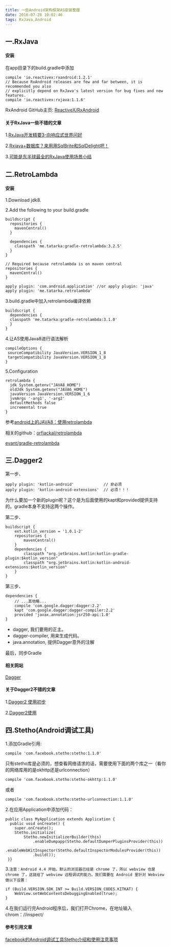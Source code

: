 ```yaml
---
title: 一些Android架构框架AS安装整理
date: 2016-07-28 10:02:46
tags: RxJava,Android
---
```


## 一.RxJava
#### 安装
在app目录下的build.gradle中添加

    compile 'io.reactivex:rxandroid:1.2.1'
    // Because RxAndroid releases are few and far between, it is recommended you also
    // explicitly depend on RxJava's latest version for bug fixes and new features.
    compile 'io.reactivex:rxjava:1.1.6'
RxAndroid GitHub主页:
[ReactiveX/RxAndroid](https://github.com/ReactiveX/RxAndroid)
<!-- More -->
#### 关于RxJava一些不错的文章

1.[RxJava开发精要3-向响应式世界问好](http://www.tuicool.com/articles/Erqym2N)

2.[Rxjava+数据库？来用用SqlBrite和SqlDelight吧！](http://www.jianshu.com/p/4664045fa04e)

3.[可能是东半球最全的RxJava使用场景小结](http://blog.csdn.net/theone10211024/article/details/50435325)
## 二.RetroLambda
#### 安装
1.Download jdk8.

2.Add the following to your build.gradle

    buildscript {
      repositories {
        mavenCentral()
      }

      dependencies {
        classpath 'me.tatarka:gradle-retrolambda:3.2.5'
      }
    }     

    // Required because retrolambda is on maven central
    repositories {
      mavenCentral()
    }

    apply plugin: 'com.android.application' //or apply plugin: 'java'
    apply plugin: 'me.tatarka.retrolambda'
3.build.gradle中加入retrolambda编译依赖

    buildscript {
      dependencies {
      classpath 'me.tatarka:gradle-retrolambda:3.1.0'
      }
    }
4.让AS使用Java8进行语法解析

    compileOptions {
     sourceCompatibility JavaVersion.VERSION_1_8
     targetCompatibility JavaVersion.VERSION_1_8
    }
5.Configuration

    retrolambda {
      jdk System.getenv("JAVA8_HOME")
      oldJdk System.getenv("JAVA6_HOME")
      javaVersion JavaVersion.VERSION_1_6
      jvmArgs '-arg1', '-arg2'
      defaultMethods false
      incremental true
    }
参考[android上的JAVA8：使用retrolambda](http://www.open-open.com/lib/view/open1433898197176.html)

相关的github：[orfjackal/retrolambda](https://github.com/orfjackal/retrolambda)

[evant/gradle-retrolambda](https://github.com/evant/gradle-retrolambda)
## 三.Dagger2
第一步、

    apply plugin: 'kotlin-android'             // 非必须
    apply plugin: 'kotlin-android-extensions'  // 必须！！！
为什么要加一个新的plugin呢？这个是为后面使用的kapt和provided提供支持的。gradle本身不支持这两个操作。

第二步、

    buildscript {
        ext.kotlin_version = '1.0.1-2'
        repositories {
            mavenCentral()
        }
        dependencies {
            classpath "org.jetbrains.kotlin:kotlin-gradle-plugin:$kotlin_version"
            classpath "org.jetbrains.kotlin:kotlin-android-extensions:$kotlin_version"
        }
    }
第三步、

    dependencies {
        // ...其他略...
        compile 'com.google.dagger:dagger:2.2'
        kapt 'com.google.dagger:dagger-compiler:2.2'
        provided 'javax.annotation:jsr250-api:1.0'
    }

* dagger, 我们要用的正主。
* dagger-compiler, 用来生成代码。
* java.annotation, 提供Dagger意外的注解

最后，同步Gradle
#### 相关网站
[Dagger](http://square.github.io/dagger/)

#### 关于Dagger2不错的文章
1.[Dagger2 使用初步](http://www.cnblogs.com/zhuyp1015/p/5119727.html)

2.[Dagger2使用](http://www.jianshu.com/p/c2feb21064bb)

## 四.Stetho(Android调试工具)
1.添加Gradle引用:

    compile 'com.facebook.stetho:stetho:1.1.0'
只有stetho库是必须的，想查看网络请求的话，需要使用下面的两个库之一（看你的网络库用的是okhttp还是urlconnection）

    compile 'com.facebook.stetho:stetho-okhttp:1.1.0'
或者

    compile 'com.facebook.stetho:stetho-urlconnection:1.1.0'
2.在应用Application中添加代码：

    public class MyApplication extends Application {
      public void onCreate() {
        super.onCreate();
        Stetho.initialize(
            Stetho.newInitializerBuilder(this)
                .enableDumpapp(Stetho.defaultDumperPluginsProvider(this))
                .enableWebKitInspector(Stetho.defaultInspectorModulesProvider(this))
                .build());
     }}
 3.`注意：Android 4.4 开始，默认的浏览器已经是 chrome 了，所以 webview 也是 chrome 了，这就给了 webview 远程调试的能力。我们需要在 Android 里针对 Webview 做以下设置：`

    if (Build.VERSION.SDK_INT >= Build.VERSION_CODES.KITKAT) {
        WebView.setWebContentsDebuggingEnabled(true);
    }
4.在我们运行完Android程序后，我们打开Chrome，在地址输入chrom：//inspect/

#### 参考引用文章
[facebook的Android调试工具Stetho介绍和使用注意事项](http://blog.csdn.net/xgxmwang/article/details/50311817)
